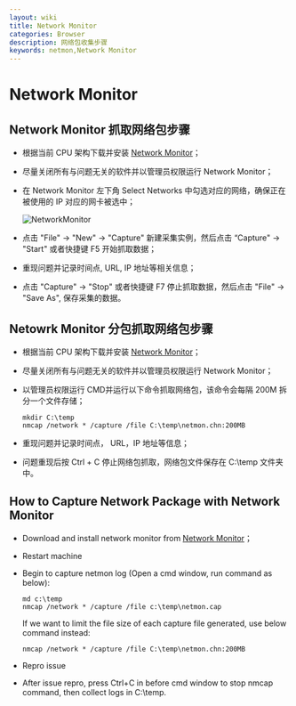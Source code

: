 ```yaml
---
layout: wiki
title: Network Monitor
categories: Browser
description: 网络包收集步骤
keywords: netmon,Network Monitor
---
```


# Network Monitor

## Network Monitor 抓取网络包步骤

- 根据当前 CPU 架构下载并安装 [Network Monitor](http://www.microsoft.com/download/en/details.aspx?displaylang=en&id=4865 )；

- 尽量关闭所有与问题无关的软件并以管理员权限运行 Network Monitor；

- 在 Network Monitor 左下角 Select Networks 中勾选对应的网络，确保正在被使用的 IP 对应的网卡被选中；

  ![NetworkMonitor](https://crushonme-1256821258.cos.ap-shanghai.myqcloud.com/NetworkMonitor.png)

- 点击 "File" -> "New" -> "Capture" 新建采集实例，然后点击 “Capture" -> "Start" 或者快捷键 F5 开始抓取数据；

- 重现问题并记录时间点, URL, IP 地址等相关信息；

- 点击 "Capture" -> "Stop" 或者快捷键 F7 停止抓取数据，然后点击 "File" -> "Save As", 保存采集的数据。

## Netowrk Monitor 分包抓取网络包步骤

- 根据当前 CPU 架构下载并安装 [Network Monitor](http://www.microsoft.com/download/en/details.aspx?displaylang=en&id=4865 )；

- 尽量关闭所有与问题无关的软件并以管理员权限运行 Network Monitor；

- 以管理员权限运行 CMD并运行以下命令抓取网络包，该命令会每隔 200M 拆分一个文件存储；

  ```CMD
  mkdir C:\temp
  nmcap /network * /capture /file C:\temp\netmon.chn:200MB
  ```

- 重现问题并记录时间点， URL，IP 地址等信息；

- 问题重现后按 Ctrl + C 停止网络包抓取，网络包文件保存在 C:\temp 文件夹中。

## How to Capture Network Package with Network Monitor

- Download and install network monitor from [Network Monitor](http://www.microsoft.com/download/en/details.aspx?displaylang=en&id=4865 )；

- Restart machine

- Begin to capture netmon log (Open a cmd window, run command as below):

  ```CMD
  md c:\temp
  nmcap /network * /capture /file c:\temp\netmon.cap
  ```
  
  If we want to limit the file size of each capture file generated, use below command instead:

  ```CMD
  nmcap /network * /capture /file C:\temp\netmon.chn:200MB
  ```

- Repro issue

- After issue repro, press Ctrl+C in before cmd window to stop nmcap command, then collect logs in C:\temp.

